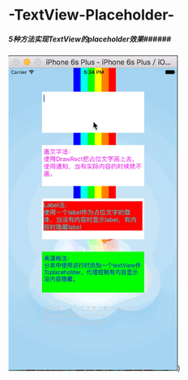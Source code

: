 # -TextView-Placeholder-
##### 5种方法实现TextView的placeholder效果######
![图片](https://github.com/Yesi-hoang/-TextView-Placeholder-/blob/master/Gif/TextView%20placeholder%20gif.gif))
